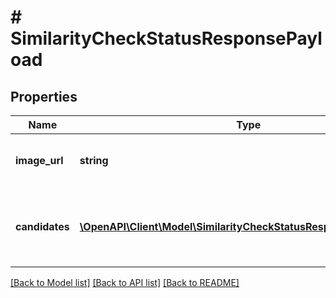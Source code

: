 # # SimilarityCheckStatusResponsePayload

## Properties

Name | Type | Description | Notes
------------ | ------------- | ------------- | -------------
**image_url** | **string** | URL to the Target Image resource. | [optional]
**candidates** | [**\OpenAPI\Client\Model\SimilarityCheckStatusResponseCandidates[]**](SimilarityCheckStatusResponseCandidates.md) | Array of similar Targets in the Image Target Collection. | [optional]

[[Back to Model list]](../../README.md#models) [[Back to API list]](../../README.md#endpoints) [[Back to README]](../../README.md)
